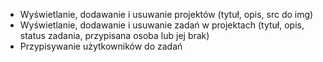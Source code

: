 ﻿- Wyświetlanie, dodawanie i usuwanie projektów (tytuł, opis, src do img)
- Wyświetlanie, dodawanie i usuwanie zadań w projektach (tytuł, opis, status zadania, przypisana osoba lub jej brak)
- Przypisywanie użytkowników do zadań